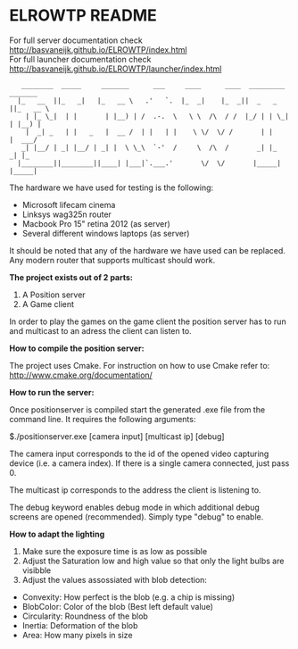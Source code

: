 # ELROWTP README

For full server documentation check http://basvaneijk.github.io/ELROWTP/index.html <br />
For full launcher documentation check http://basvaneijk.github.io/ELROWTP/launcher/index.html <br />

       ________  _____     _______      ___     ____      ____  _________  _______   
      |_   __  ||_   _|   |_   __ \   .'   `.  |_  _|    |_  _||  _   _  ||_   __ \  
        | |_ \_|  | |       | |__) | /  .-.  \   \ \  /\  / /  |_/ | | \_|  | |__) | 
        |  _| _   | |   _   |  __ /  | |   | |    \ \/  \/ /       | |      |  ___/  
       _| |__/ | _| |__/ | _| |  \ \_\  `-'  /     \  /\  /       _| |_    _| |_     
      |________||________||____| |___|`.___.'       \/  \/       |_____|  |_____|    
                                                                               

The hardware we have used for testing is the following:<br />
- Microsoft lifecam cinema
- Linksys wag325n router
- Macbook Pro 15" retina 2012 (as server)
- Several different windows laptops (as server)

It should be noted that any of the hardware we have used can be replaced. Any modern router that supports multicast should work.

**The project exists out of 2 parts:**<br />
1. A Position server<br />
2. A Game client

In order to play the games on the game client the position server has to run and multicast to an adress the
client can listen to.

**How to compile the position server:**

The project uses Cmake. For instruction on how to use Cmake refer to:
http://www.cmake.org/documentation/

**How to run the server:**

Once positionserver is compiled start the generated .exe file from the command line.
It requires the following arguments:

$./positionserver.exe [camera input] [multicast ip] [debug]

The camera input corresponds to the id of the opened video capturing device (i.e. a camera index). 
If there is a single camera connected, just pass 0.

The multicast ip corresponds to the address the client is listening to.

The debug keyword enables debug mode in which additional debug screens are opened (recommended). Simply type "debug" to enable.

**How to adapt the lighting**

1. Make sure the exposure time is as low as possible<br />
2. Adjust the Saturation low and high value so that only the light bulbs are visibble<br />
3. Adjust the values assossiated with blob detection:<br />

- Convexity: How perfect is the blob (e.g. a chip is missing)<br />
- BlobColor: Color of the blob (Best left default value)<br />
- Circularity: Roundness of the blob<br />
- Inertia: Deformation of the blob<br />
- Area: How many pixels in size<br />
